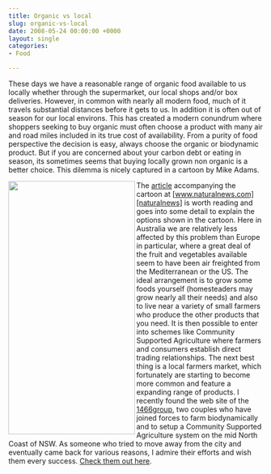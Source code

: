 ```yaml
---
title: Organic vs local
slug: organic-vs-local
date: 2008-05-24 00:00:00 +0000
layout: single
categories: 
- Food

---
```

These days we have a reasonable range of organic food available to us locally whether through the supermarket, our local shops and/or box deliveries. However, in common with nearly all modern food, much of it travels substantial distances before it gets to us. In addition it is often out of season for our local environs. This has created a modern conundrum where shoppers seeking to buy organic must often choose a product with many air and road miles included in its true cost of availability. From a purity of food perspective the decision is easy, always choose the organic or biodynamic product. But if you are concerned about your carbon debt or eating in season, its sometimes seems that buying locally grown non organic is a better choice. This dilemma is nicely captured in a cartoon by Mike Adams.

<img src="assets/images/2014/01/apple_bins_600.jpg" alt="" width="250" height="500" border="" align="left" />

The [article][naturalnews] accompanying the cartoon at [www.naturalnews.com][naturalnews] is worth reading and goes into some detail to explain the options shown in the cartoon. Here in Australia we are relatively less affected by this problem than Europe in particular, where a great deal of the fruit and vegetables available seem to have been air freighted from the Mediterranean or the US. The ideal arrangement is to grow some foods yourself (homesteaders may grow nearly all their needs) and also to live near a variety of small farmers who produce the other products that you need. It is then possible to enter into schemes like Community Supported Agriculture where farmers and consumers establish direct trading relationships. The next best thing is a local farmers market, which fortunately are starting to become more common and feature a expanding range of products. I recently found the web site of the [1466group][1466group], two couples who have joined forces to farm biodynamically and to setup a Community Supported Agriculture system on the mid North Coast of NSW. As someone who tried to move away from the city and eventually came back for various reasons, I admire their efforts and wish them every success. [Check them out here][1466group 2].

[1466group]: http://www.1466group.com/biodynamic_treechange
[1466group 2]: http://www.1466group.com/
[naturalnews]: http://www.naturalnews.com/022040.html
